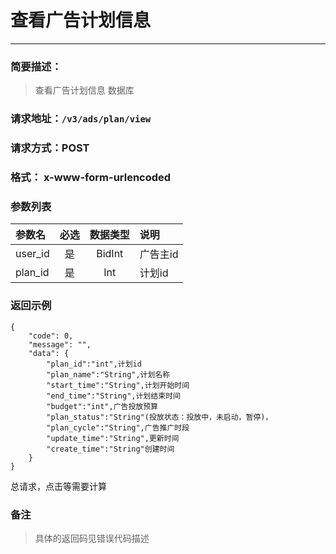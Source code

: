 
# 查看广告计划信息
---
### 简要描述：
> 查看广告计划信息
> 数据库

### 请求地址：```/v3/ads/plan/view```

### 请求方式：POST

### 格式： x-www-form-urlencoded

### 参数列表

|参数名 | 必选 | 数据类型 | 说明|
|:---   | :--: | :------: | :---|
|user_id|是|BidInt|广告主id
|plan_id|是|Int|计划id

### 返回示例
```
{
    "code": 0,
    "message": "",
    "data": {
        "plan_id":"int",计划id
        "plan_name":"String",计划名称
        "start_time":"String",计划开始时间
        "end_time":"String",计划结束时间
        "budget":"int",广告投放预算
        "plan_status":"String"(投放状态：投放中，未启动，暂停)，
        "plan_cycle":"String",广告推广时段
        "update_time":"String",更新时间
        "create_time":"String"创建时间
    }
}
```

总请求，点击等需要计算
### 备注
>具体的返回码见错误代码描述
